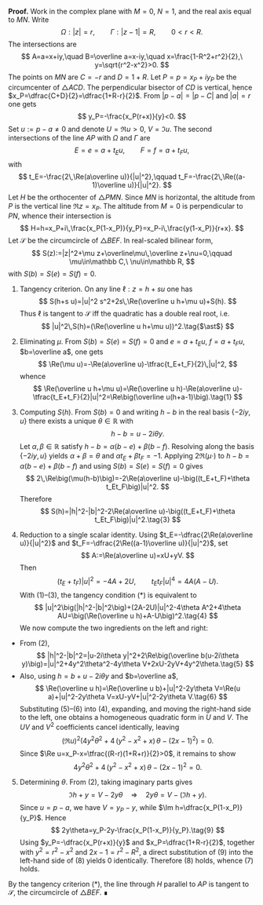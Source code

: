 **Proof.** Work in the complex plane with $M=0$, $N=1$, and the real axis equal to $MN$. Write
$$
\Omega:|z|=r,\qquad \Gamma:|z-1|=R,\qquad 0<r<R.
$$
The intersections are
$$
A=a=x+iy,\quad B=\overline a=x-iy,\quad x=\frac{1-R^2+r^2}{2},\ y=\sqrt{r^2-x^2}>0.
$$
The points on $MN$ are $C=-r$ and $D=1+R$. Let $P=p=x_P+i y_P$ be the circumcenter of $\triangle ACD$. The perpendicular bisector of $CD$ is vertical, hence $x_P=\dfrac{C+D}{2}=\dfrac{1+R-r}{2}$. From $|p-a|=|p-C|$ and $|a|=r$ one gets
$$
y_P=-\frac{x_P(r+x)}{y}<0.
$$
Set $u:=p-a\ne0$ and denote $U=\Re u>0$, $V=\Im u$. The second intersections of the line $AP$ with $\Omega$ and $\Gamma$ are
$$
E=e=a+t_Eu,\qquad F=f=a+t_Fu,
$$
with
$$
t_E=-\frac{2\,\Re(a\overline u)}{|u|^2},\qquad t_F=-\frac{2\,\Re((a-1)\overline u)}{|u|^2}.
$$
Let $H$ be the orthocenter of $\triangle PMN$. Since $MN$ is horizontal, the altitude from $P$ is the vertical line $\Re z=x_P$. The altitude from $M=0$ is perpendicular to $PN$, whence their intersection is
$$
H=h=x_P+i\,\frac{x_P(1-x_P)}{y_P}=x_P-i\,\frac{y(1-x_P)}{r+x}.
$$
Let $\mathcal S$ be the circumcircle of $\triangle BEF$. In real-scaled bilinear form,
$$
S(z):=|z|^2+\mu z+\overline\mu\,\overline z+\nu=0,\qquad \mu\in\mathbb C,\ \nu\in\mathbb R,
$$
with $S(b)=S(e)=S(f)=0$.

1) Tangency criterion. On any line $\ell: z=h+s u$ one has
$$
S(h+s u)=|u|^2 s^2+2s\,\Re(\overline u h+\mu u)+S(h).
$$
Thus $\ell$ is tangent to $\mathcal S$ iff the quadratic has a double real root, i.e.
$$
|u|^2\,S(h)=(\Re(\overline u h+\mu u))^2.\tag{$\ast$}
$$

2) Eliminating $\mu$. From $S(b)=S(e)=S(f)=0$ and $e=a+t_Eu$, $f=a+t_Fu$, $b=\overline a$, one gets
$$
\Re(\mu u)=-\Re(a\overline u)-\tfrac{t_E+t_F}{2}\,|u|^2,
$$
whence
$$
\Re(\overline u h+\mu u)=\Re(\overline u h)-\Re(a\overline u)-\tfrac{t_E+t_F}{2}|u|^2=\Re\big(\overline u(h+a-1)\big).\tag{1}
$$

3) Computing $S(h)$. From $S(b)=0$ and writing $h-b$ in the real basis $\{-2iy,\,u\}$ there exists a unique $\theta\in\mathbb R$ with
$$
h-b=u-2i\theta y.\tag{2}
$$
Let $\alpha,\beta\in\mathbb R$ satisfy $h-b=\alpha(b-e)+\beta(b-f)$. Resolving along the basis $\{-2iy,\,u\}$ yields $\alpha+\beta=\theta$ and $\alpha t_E+\beta t_F=-1$. Applying $2\Re(\mu\cdot)$ to $h-b=\alpha(b-e)+\beta(b-f)$ and using $S(b)=S(e)=S(f)=0$ gives
$$
2\,\Re\big(\mu(h-b)\big)=-2\Re(a\overline u)-\big((t_E+t_F)+\theta t_Et_F\big)|u|^2.
$$
Therefore
$$
S(h)=|h|^2-|b|^2-2\Re(a\overline u)-\big((t_E+t_F)+\theta t_Et_F\big)|u|^2.\tag{3}
$$

4) Reduction to a single scalar identity. Using $t_E=-\dfrac{2\Re(a\overline u)}{|u|^2}$ and $t_F=-\dfrac{2\Re((a-1)\overline u)}{|u|^2}$, set
$$
A:=\Re(a\overline u)=xU+yV.
$$
Then
$$
(t_E+t_F)|u|^2=-4A+2U,\qquad t_Et_F|u|^4=4A(A-U).
$$
With (1)–(3), the tangency condition $(\ast)$ is equivalent to
$$
|u|^2\big(|h|^2-|b|^2\big)+(2A-2U)|u|^2-4\theta A^2+4\theta AU=\big(\Re(\overline u h)+A-U\big)^2.\tag{4}
$$
We now compute the two ingredients on the left and right:
- From (2),
$$
|h|^2-|b|^2=|u-2i\theta y|^2+2\Re\big(\overline b(u-2i\theta y)\big)=|u|^2+4y^2\theta^2-4y\theta V+2xU-2yV+4y^2\theta.\tag{5}
$$
- Also, using $h=b+u-2i\theta y$ and $b=\overline a$,
$$
\Re(\overline u h)=\Re(\overline u b)+|u|^2-2y\theta V=\Re(u a)+|u|^2-2y\theta V=xU-yV+|u|^2-2y\theta V.\tag{6}
$$
Substituting (5)–(6) into (4), expanding, and moving the right-hand side to the left, one obtains a homogeneous quadratic form in $U$ and $V$. The $UV$ and $V^2$ coefficients cancel identically, leaving
$$
(\Re u)^2\Big(4y^2\theta^2+4\,(y^2-x^2+x)\,\theta-(2x-1)^2\Big)=0.\tag{7}
$$
Since $\Re u=x_P-x=\tfrac{(R-r)(1+R+r)}{2}>0$, it remains to show
$$
4y^2\theta^2+4\,(y^2-x^2+x)\,\theta-(2x-1)^2=0.\tag{8}
$$

5) Determining $\theta$. From (2), taking imaginary parts gives
$$
\Im h+y=V-2y\theta\quad\Rightarrow\quad 2y\theta=V-(\Im h+y).
$$
Since $u=p-a$, we have $V=y_P-y$, while $\Im h=\dfrac{x_P(1-x_P)}{y_P}$. Hence
$$
2y\theta=y_P-2y-\frac{x_P(1-x_P)}{y_P}.\tag{9}
$$
Using $y_P=-\dfrac{x_P(r+x)}{y}$ and $x_P=\dfrac{1+R-r}{2}$, together with $y^2=r^2-x^2$ and $2x-1=r^2-R^2$, a direct substitution of (9) into the left-hand side of (8) yields $0$ identically. Therefore (8) holds, whence (7) holds.

By the tangency criterion $(\ast)$, the line through $H$ parallel to $AP$ is tangent to $\mathcal S$, the circumcircle of $\triangle BEF$. ∎